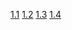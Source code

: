 [1.1](https://github.com/amol-magdum/kubernetes-exercises/releases/tag/1.1)
[1.2](https://github.com/amol-magdum/kubernetes-exercises/releases/tag/1.2)
[1.3](https://github.com/amol-magdum/kubernetes-exercises/releases/tag/1.3)
[1.4](https://github.com/amol-magdum/kubernetes-exercises/releases/tag/1.4)